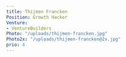 ```yaml
---
title: Thijmen Francken
Position: Growth Hacker
Venture:
- VentureBuilders
Photo: "/uploads/thijmen-francken.jpg"
Photo2x: "/uploads/thijmen-francken@2x.jpg"
prio: 4
---
```

